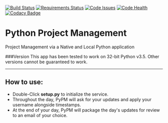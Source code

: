 [![Build Status](https://travis-ci.org/genome21/PyPM.svg?branch=master)](https://travis-ci.org/genome21/PyPM)
[![Requirements Status](https://requires.io/github/genome21/PyPM/requirements.svg?branch=master)](https://requires.io/github/genome21/PyPM/requirements/?branch=master)
[![Code Issues](https://www.quantifiedcode.com/api/v1/project/0a1e846982ae4684977e4f7a3885829b/badge.svg)](https://www.quantifiedcode.com/app/project/0a1e846982ae4684977e4f7a3885829b)
[![Code Health](https://landscape.io/github/genome21/PyPM/master/landscape.svg?style=flat)](https://landscape.io/github/genome21/PyPM/master)
[![Codacy Badge](https://api.codacy.com/project/badge/grade/696c706476594919abd62c3277ce9029)](https://www.codacy.com/app/thecainvestors/PyPM)

# Python Project Management

Project Management via a Native and Local Python application

###Version
This app has been tested to work on 32-bit Python v3.5.  Other versions cannot be guaranteed to work.
<hr>

## How to use:

* Double-Click <b>setup.py</b> to initialize the service.
* Throughout the day, PyPM will ask for your updates and apply your username alongside timestamps.
* At the end of your day, PyPM will package the day's updates for review to an email of your choice.
